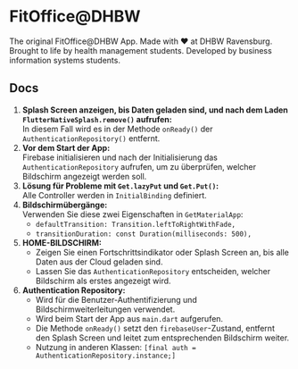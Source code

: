 # FitOffice@DHBW

The original FitOffice@DHBW App. Made with ❤️ at DHBW Ravensburg. Brought to life by health management students. Developed by business information systems students.

## Docs
1. **Splash Screen anzeigen, bis Daten geladen sind, und nach dem Laden `FlutterNativeSplash.remove()` aufrufen:**  
   In diesem Fall wird es in der Methode `onReady()` der `AuthenticationRepository()` entfernt.
2. **Vor dem Start der App:**  
   Firebase initialisieren und nach der Initialisierung das `AuthenticationRepository` aufrufen, um zu überprüfen, welcher Bildschirm angezeigt werden soll.
3. **Lösung für Probleme mit `Get.lazyPut` und `Get.Put()`:**  
   Alle Controller werden in `InitialBinding` definiert.
4. **Bildschirmübergänge:**  
   Verwenden Sie diese zwei Eigenschaften in `GetMaterialApp`:  
      - `defaultTransition: Transition.leftToRightWithFade,`  
      - `transitionDuration: const Duration(milliseconds: 500),`
5. **HOME-BILDSCHIRM:**  
   - Zeigen Sie einen Fortschrittsindikator oder Splash Screen an, bis alle Daten aus der Cloud geladen sind.  
   - Lassen Sie das `AuthenticationRepository` entscheiden, welcher Bildschirm als erstes angezeigt wird.
6. **Authentication Repository:**  
   - Wird für die Benutzer-Authentifizierung und Bildschirmweiterleitungen verwendet.  
   - Wird beim Start der App aus `main.dart` aufgerufen.  
   - Die Methode `onReady()` setzt den `firebaseUser`-Zustand, entfernt den Splash Screen und leitet zum entsprechenden Bildschirm weiter.  
   - Nutzung in anderen Klassen: `[final auth = AuthenticationRepository.instance;]`
